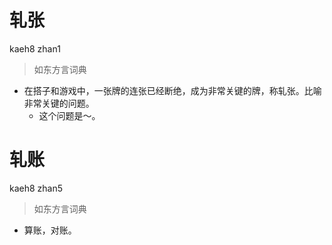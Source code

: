 # 轧张
kaeh8 zhan1
> 如东方言词典
- 在搭子和游戏中，一张牌的连张已经断绝，成为非常关键的牌，称轧张。比喻非常关键的问题。
  - 这个问题是～。

# 轧账
kaeh8 zhan5
> 如东方言词典
- 算账，对账。
